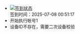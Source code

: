 - [![签到状态](https://github.com/womade/Cloud189-Actions/actions/workflows/main.yml/badge.svg?branch=main)](https://github.com/womade/Cloud189-Actions/actions/workflows/main.yml) <br> 签到时间：2025-07-08 00:51:17
- 开始执行帐号1
- 设备ID不存在，需要二次设备校验
